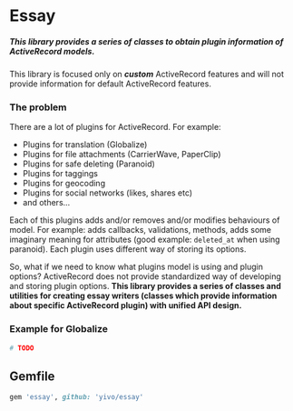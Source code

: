 # Essay

##### This library provides a series of classes to obtain plugin information of ActiveRecord models.
This library is focused only on ***custom*** ActiveRecord features and will not provide information for default ActiveRecord features.

### The problem
There are a lot of plugins for ActiveRecord. For example:

 - Plugins for translation (Globalize)
 - Plugins for file attachments (CarrierWave, PaperClip)
 - Plugins for safe deleting (Paranoid)
 - Plugins for taggings
 - Plugins for geocoding
 - Plugins for social networks (likes, shares etc)
 - and others...

Each of this plugins adds and/or removes and/or modifies behaviours of model. For example: adds callbacks, validations, methods, adds some imaginary meaning for attributes (good example: `deleted_at` when using paranoid). Each plugin uses different way of storing its options.

So, what if we need to know what plugins model is using and plugin options? ActiveRecord does not provide standardized way of developing and storing plugin options. **This library provides a series of classes and utilities for creating essay writers (classes which provide information about specific ActiveRecord plugin) with unified API design.**  

### Example for Globalize
```ruby
# TODO
```

## Gemfile
```ruby
gem 'essay', github: 'yivo/essay'
```
